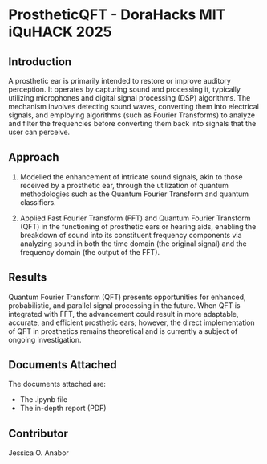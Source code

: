 # ProstheticQFT - DoraHacks MIT iQuHACK 2025

## Introduction
A prosthetic ear is primarily intended to restore or improve auditory perception. It operates by capturing sound and processing it, typically utilizing microphones and digital signal processing (DSP) algorithms. The mechanism involves detecting sound waves, converting them into electrical signals, and employing algorithms (such as Fourier Transforms) to analyze and filter the frequencies before converting them back into signals that the user can perceive. 

## Approach
1. Modelled the enhancement of intricate sound signals, akin to those received by a prosthetic ear, through the utilization of quantum methodologies such as the Quantum Fourier Transform and quantum classifiers.
   
2. Applied Fast Fourier Transform (FFT) and Quantum Fourier Transform (QFT) in the functioning of prosthetic ears or hearing aids, enabling the breakdown of sound into its constituent frequency components via analyzing sound in both the time domain (the original signal) and the frequency domain (the output of the FFT).

## Results
Quantum Fourier Transform (QFT) presents opportunities for enhanced, probabilistic, and parallel signal processing in the future. When QFT is integrated with FFT, the advancement could result in more adaptable, accurate, and efficient prosthetic ears; however, the direct implementation of QFT in prosthetics remains theoretical and is currently a subject of ongoing investigation.

## Documents Attached
The documents attached are:
- The .ipynb file
- The in-depth report (PDF)

## Contributor
Jessica O. Anabor

